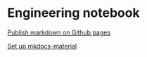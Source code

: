 # Engineering notebook

[Publish markdown on Github pages](https://dev.to/ar2pi/publish-your-markdown-docs-on-github-pages-6pe)

[Set up mkdocs-material](https://squidfunk.github.io/mkdocs-material/getting-started/)